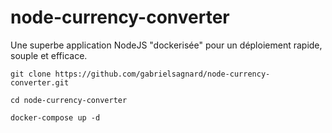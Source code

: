 # node-currency-converter

Une superbe application NodeJS "dockerisée" pour un déploiement rapide, souple et efficace.

    git clone https://github.com/gabrielsagnard/node-currency-converter.git
    
    cd node-currency-converter

    docker-compose up -d
